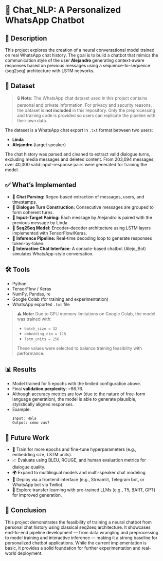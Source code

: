 # 🧠 Chat_NLP: A Personalized WhatsApp Chatbot

## 📌 Description

This project explores the creation of a neural conversational model trained on real WhatsApp chat history. The goal is to build a chatbot that mimics the communication style of the user **Alejandro** generating context-aware responses based on previous messages using a sequence-to-sequence (seq2seq) architecture with LSTM networks.

## 📁 Dataset

> 🔒 **Note:** The WhatsApp chat dataset used in this project contains personal and private information. For privacy and security reasons, the dataset is **not included** in this repository. Only the preprocessing and training code is provided so users can replicate the pipeline with their own data.


The dataset is a WhatsApp chat export in `.txt` format between two users:
- **Linda**
- **Alejandro** (target speaker)

The chat history was parsed and cleaned to extract valid dialogue turns, excluding media messages and deleted content. From 203,094 messages, over 40,000 valid input–response pairs were generated for training the model.

## ✅ What’s Implemented

- 📄 **Chat Parsing:** Regex-based extraction of messages, users, and timestamps.
- 🔁 **Dialogue Turn Construction:** Consecutive messages are grouped to form coherent turns.
- 🔄 **Input–Target Pairing:** Each message by Alejandro is paired with the previous message by Linda.
- 🧠 **Seq2Seq Model:** Encoder–decoder architecture using LSTM layers implemented with TensorFlow/Keras.
- 🧪 **Inference Pipeline:** Real-time decoding loop to generate responses token-by-token.
- 💬 **Interactive Chat Interface:** A console-based chatbot (Alejo_Bot) simulates WhatsApp-style conversation.

## 🛠️ Tools

- Python
- TensorFlow / Keras
- NumPy, Pandas, re
- Google Colab (for training and experimentation)
- WhatsApp exported `.txt` file

> ⚠️ **Note:** Due to GPU memory limitations on Google Colab, the model was trained with:
> - `batch_size = 32`  
> - `embedding_dim = 128`  
> - `lstm_units = 256`  
>
> These values were selected to balance training feasibility with performance.

## 📊 Results

- Model trained for 5 epochs with the limited configuration above.
- Final **validation perplexity**: ~98.76.
- Although accuracy metrics are low (due to the nature of free-form language generation), the model is able to generate plausible, stylistically aligned responses.
- Example:
  ```
  Input: Hola
  Output: cómo vas?
  ```

## 🔮 Future Work

- 🔁 Train for more epochs and fine-tune hyperparameters (e.g., embedding size, LSTM units).
- 📈 Evaluate using BLEU, ROUGE, and human evaluation metrics for dialogue quality.
- 🌍 Expand to multilingual models and multi-speaker chat modeling.
- 📱 Deploy via a frontend interface (e.g., Streamlit, Telegram bot, or WhatsApp bot via Twilio).
- 🤗 Explore transfer learning with pre-trained LLMs (e.g., T5, BART, GPT) for improved generation.

## 🧾 Conclusion

This project demonstrates the feasibility of training a neural chatbot from personal chat history using classical seq2seq architecture. It showcases end-to-end pipeline development — from data wrangling and preprocessing to model training and interactive inference — making it a strong baseline for personalized chatbot applications. While the current implementation is basic, it provides a solid foundation for further experimentation and real-world deployment.
